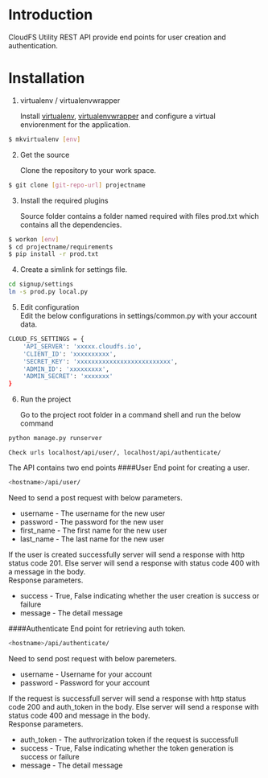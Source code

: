 # Introduction
CloudFS Utility REST API provide end points for user creation and authentication.

# Installation
1. virtualenv / virtualenvwrapper

    Install [virtualenv], [virtualenvwrapper] and configure a virtual         enviorenment for the application.
```sh
$ mkvirtualenv [env] 
```
    
2. Get the source

    Clone the repository to your work space.
```sh
$ git clone [git-repo-url] projectname
```

3. Install the required plugins

    Source folder contains a folder named required with files prod.txt which contains all the dependencies.
```sh
$ workon [env]
$ cd projectname/requirements
$ pip install -r prod.txt
```

4. Create a simlink for settings file.
```sh
cd signup/settings
ln -s prod.py local.py
```

5. Edit configuration  
    Edit the below configurations in settings/common.py with your account data.
```sh
CLOUD_FS_SETTINGS = {
    'API_SERVER': 'xxxxx.cloudfs.io',
    'CLIENT_ID': 'xxxxxxxxxx',
    'SECRET_KEY': 'xxxxxxxxxxxxxxxxxxxxxxxxxx',
    'ADMIN_ID': 'xxxxxxxxx',
    'ADMIN_SECRET': 'xxxxxxx'
}
```


6. Run the project

    Go to the project root folder in a command shell and run the below command
```sh
python manage.py runserver
```
    Check urls localhost/api/user/, localhost/api/authenticate/

The API contains two end points
####User
End point for creating a user.   
```sh
<hostname>/api/user/  
```
Need to send a post request with below parameters.
* username	- The username for the new user
* password	- The password for the new user
* first_name	- The first name for the new user
* last_name	- The last name for the new user

If the user is created successfully server will send a response with http status code 201. Else server will send a response with status code 400 with a message in the body.  
Response parameters.
* success - True, False indicating whether the user creation is success or failure
* message - The detail message 

####Authenticate
End point for retrieving auth token. 
```sh
<hostname>/api/authenticate/
```

Need to send post request with below paremeters.
* username	- Username for your account
* password	- Password for your account

If the request is successfull server will send a response with http status code 200 and auth_token in the body. Else server will send a response with status code 400 and message in the body.  
Response parameters.
* auth_token - The authrorization token if the request is successfull
* success - True, False indicating whether the token generation is success or failure
* message - The detail message 

[virtualenv]:http://virtualenv.readthedocs.org/en/latest/virtualenv.html
[virtualenvwrapper]:http://virtualenvwrapper.readthedocs.org/en/latest/install.html
